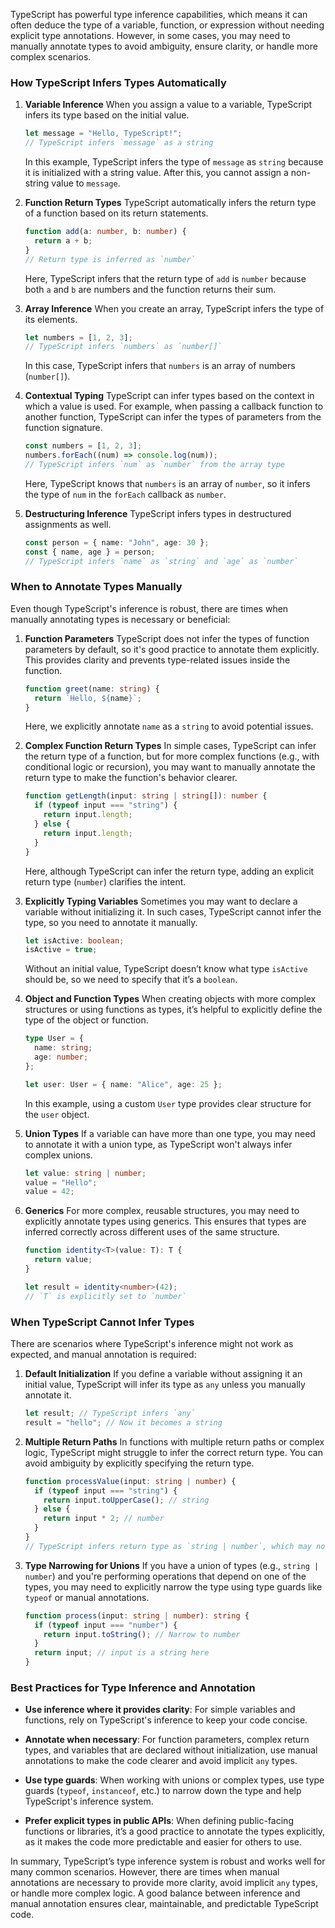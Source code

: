 TypeScript has powerful type inference capabilities, which means it can often deduce the type of a variable, function, or expression without needing explicit type annotations. However, in some cases, you may need to manually annotate types to avoid ambiguity, ensure clarity, or handle more complex scenarios.

### How TypeScript Infers Types Automatically

1. **Variable Inference**
   When you assign a value to a variable, TypeScript infers its type based on the initial value.

   ```typescript
   let message = "Hello, TypeScript!";
   // TypeScript infers `message` as a string
   ```

   In this example, TypeScript infers the type of `message` as `string` because it is initialized with a string value. After this, you cannot assign a non-string value to `message`.

2. **Function Return Types**
   TypeScript automatically infers the return type of a function based on its return statements.

   ```typescript
   function add(a: number, b: number) {
     return a + b;
   }
   // Return type is inferred as `number`
   ```

   Here, TypeScript infers that the return type of `add` is `number` because both `a` and `b` are numbers and the function returns their sum.

3. **Array Inference**
   When you create an array, TypeScript infers the type of its elements.

   ```typescript
   let numbers = [1, 2, 3];
   // TypeScript infers `numbers` as `number[]`
   ```

   In this case, TypeScript infers that `numbers` is an array of numbers (`number[]`).

4. **Contextual Typing**
   TypeScript can infer types based on the context in which a value is used. For example, when passing a callback function to another function, TypeScript can infer the types of parameters from the function signature.

   ```typescript
   const numbers = [1, 2, 3];
   numbers.forEach((num) => console.log(num));
   // TypeScript infers `num` as `number` from the array type
   ```

   Here, TypeScript knows that `numbers` is an array of `number`, so it infers the type of `num` in the `forEach` callback as `number`.

5. **Destructuring Inference**
   TypeScript infers types in destructured assignments as well.

   ```typescript
   const person = { name: "John", age: 30 };
   const { name, age } = person;
   // TypeScript infers `name` as `string` and `age` as `number`
   ```

### When to Annotate Types Manually

Even though TypeScript's inference is robust, there are times when manually annotating types is necessary or beneficial:

1. **Function Parameters**
   TypeScript does not infer the types of function parameters by default, so it's good practice to annotate them explicitly. This provides clarity and prevents type-related issues inside the function.

   ```typescript
   function greet(name: string) {
     return `Hello, ${name}`;
   }
   ```

   Here, we explicitly annotate `name` as a `string` to avoid potential issues.

2. **Complex Function Return Types**
   In simple cases, TypeScript can infer the return type of a function, but for more complex functions (e.g., with conditional logic or recursion), you may want to manually annotate the return type to make the function's behavior clearer.

   ```typescript
   function getLength(input: string | string[]): number {
     if (typeof input === "string") {
       return input.length;
     } else {
       return input.length;
     }
   }
   ```

   Here, although TypeScript can infer the return type, adding an explicit return type (`number`) clarifies the intent.

3. **Explicitly Typing Variables**
   Sometimes you may want to declare a variable without initializing it. In such cases, TypeScript cannot infer the type, so you need to annotate it manually.

   ```typescript
   let isActive: boolean;
   isActive = true;
   ```

   Without an initial value, TypeScript doesn’t know what type `isActive` should be, so we need to specify that it’s a `boolean`.

4. **Object and Function Types**
   When creating objects with more complex structures or using functions as types, it’s helpful to explicitly define the type of the object or function.

   ```typescript
   type User = {
     name: string;
     age: number;
   };

   let user: User = { name: "Alice", age: 25 };
   ```

   In this example, using a custom `User` type provides clear structure for the `user` object.

5. **Union Types**
   If a variable can have more than one type, you may need to annotate it with a union type, as TypeScript won't always infer complex unions.

   ```typescript
   let value: string | number;
   value = "Hello";
   value = 42;
   ```

6. **Generics**
   For more complex, reusable structures, you may need to explicitly annotate types using generics. This ensures that types are inferred correctly across different uses of the same structure.

   ```typescript
   function identity<T>(value: T): T {
     return value;
   }

   let result = identity<number>(42);
   // `T` is explicitly set to `number`
   ```

### When TypeScript Cannot Infer Types

There are scenarios where TypeScript's inference might not work as expected, and manual annotation is required:

1. **Default Initialization**
   If you define a variable without assigning it an initial value, TypeScript will infer its type as `any` unless you manually annotate it.

   ```typescript
   let result; // TypeScript infers `any`
   result = "hello"; // Now it becomes a string
   ```

2. **Multiple Return Paths**
   In functions with multiple return paths or complex logic, TypeScript might struggle to infer the correct return type. You can avoid ambiguity by explicitly specifying the return type.

   ```typescript
   function processValue(input: string | number) {
     if (typeof input === "string") {
       return input.toUpperCase(); // string
     } else {
       return input * 2; // number
     }
   }
   // TypeScript infers return type as `string | number`, which may not be ideal.
   ```

3. **Type Narrowing for Unions**
   If you have a union of types (e.g., `string | number`) and you're performing operations that depend on one of the types, you may need to explicitly narrow the type using type guards like `typeof` or manual annotations.

   ```typescript
   function process(input: string | number): string {
     if (typeof input === "number") {
       return input.toString(); // Narrow to number
     }
     return input; // input is a string here
   }
   ```

### Best Practices for Type Inference and Annotation

- **Use inference where it provides clarity**: For simple variables and functions, rely on TypeScript's inference to keep your code concise.
  
- **Annotate when necessary**: For function parameters, complex return types, and variables that are declared without initialization, use manual annotations to make the code clearer and avoid implicit `any` types.

- **Use type guards**: When working with unions or complex types, use type guards (`typeof`, `instanceof`, etc.) to narrow down the type and help TypeScript's inference system.

- **Prefer explicit types in public APIs**: When defining public-facing functions or libraries, it’s a good practice to annotate the types explicitly, as it makes the code more predictable and easier for others to use.

In summary, TypeScript’s type inference system is robust and works well for many common scenarios. However, there are times when manual annotations are necessary to provide more clarity, avoid implicit `any` types, or handle more complex logic. A good balance between inference and manual annotation ensures clear, maintainable, and predictable TypeScript code.